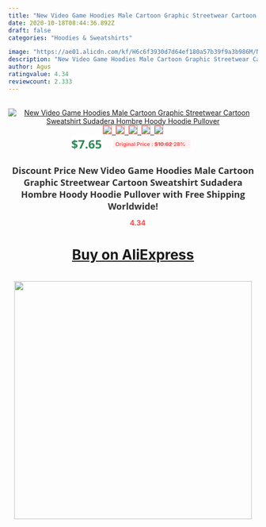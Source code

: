 ```yaml
---
title: "New Video Game Hoodies Male Cartoon Graphic Streetwear Cartoon Sweatshirt Sudadera Hombre Hoody Hoodie Pullover"
date: 2020-10-18T08:44:36.892Z
draft: false
categories: "Hoodies & Sweatshirts"

image: "https://ae01.alicdn.com/kf/H6c6f3930d7d64ef180a57b39f9a3b986M/New-Video-Game-Hoodies-Male-Cartoon-Graphic-Streetwear-Cartoon-Sweatshirt-Sudadera-Hombre-Hoody-Hoodie-Pullover.jpg"
description: "New Video Game Hoodies Male Cartoon Graphic Streetwear Cartoon Sweatshirt Sudadera Hombre Hoody Hoodie Pullover"
author: Agus
ratingvalue: 4.34
reviewcount: 2.333
---
```

<br>
<div style="text-align: center;">
<a href="https://s.click.aliexpress.com/e/_ArT9PB" target="_blank" rel="nofollow noopener noreferrer"><img alt="New Video Game Hoodies Male Cartoon Graphic Streetwear Cartoon Sweatshirt Sudadera Hombre Hoody Hoodie Pullover" class="magnifier-image" src="https://ae01.alicdn.com/kf/H6c6f3930d7d64ef180a57b39f9a3b986M/New-Video-Game-Hoodies-Male-Cartoon-Graphic-Streetwear-Cartoon-Sweatshirt-Sudadera-Hombre-Hoody-Hoodie-Pullover.jpg_640x640.jpg">
<br>
<img style="border:1px solid salmon" src="https://ae01.alicdn.com/kf/H6c6f3930d7d64ef180a57b39f9a3b986M/New-Video-Game-Hoodies-Male-Cartoon-Graphic-Streetwear-Cartoon-Sweatshirt-Sudadera-Hombre-Hoody-Hoodie-Pullover.jpg_120x120.jpg">&nbsp;&nbsp;<img style="border:1px solid salmon" src="https://ae01.alicdn.com/kf/H0e723ad05fac4c4ea4fea76274c68d4a9/New-Video-Game-Hoodies-Male-Cartoon-Graphic-Streetwear-Cartoon-Sweatshirt-Sudadera-Hombre-Hoody-Hoodie-Pullover.jpg_120x120.jpg">&nbsp;&nbsp;<img style="border:1px solid salmon" src="https://ae01.alicdn.com/kf/H4cf5db4af9c140af8999b2c6fa33f2156/New-Video-Game-Hoodies-Male-Cartoon-Graphic-Streetwear-Cartoon-Sweatshirt-Sudadera-Hombre-Hoody-Hoodie-Pullover.jpg_120x120.jpg">&nbsp;&nbsp;<img style="border:1px solid salmon" src="https://ae01.alicdn.com/kf/H4a6b4176310c4444a0c0f89e5a98068aM/New-Video-Game-Hoodies-Male-Cartoon-Graphic-Streetwear-Cartoon-Sweatshirt-Sudadera-Hombre-Hoody-Hoodie-Pullover.jpg_120x120.jpg">&nbsp;&nbsp;<img style="border:1px solid salmon" src="https://ae01.alicdn.com/kf/H92d0100be98746eba53c12f0439193a8L/New-Video-Game-Hoodies-Male-Cartoon-Graphic-Streetwear-Cartoon-Sweatshirt-Sudadera-Hombre-Hoody-Hoodie-Pullover.jpg_120x120.jpg"></a></div><br0>
<div style="text-align: center;"><span style="background-color: white; border: 0px; box-sizing: border-box; color: seagreen; display: inline-block; font-family: &quot;open sans&quot; , &quot;arial&quot; , &quot;helvetica&quot; , sans-serif , &quot;heiti&quot;; font-size: 24px; font-stretch: inherit; font-weight: 700; line-height: inherit; margin: 0px 10px 0px 0px; padding: 0px; vertical-align: middle;">$7.65 </span>
<span style="background: rgb(255 , 241 , 241); border-radius: 3px; border: 0px; box-sizing: border-box; color: #ff4747; display: inline-block; font-family: inherit; font-size: 12px; font-stretch: inherit; font-style: inherit; font-variant: inherit; font-weight: 600; line-height: inherit; margin: 0px; padding: 2px 5px; transform: scale(0.9); vertical-align: middle;">Original Price : <b style="text-decoration: line-through;">$10.62 </b> 28%&nbsp;&nbsp;</span></div>
<h1 style="color: #333333; display: inline-block; font-family: &quot;open sans&quot; , &quot;arial&quot; , &quot;helvetica&quot; , sans-serif , &quot;heiti&quot;; font-size: 18px; font-stretch: inherit; font-weight: 700; text-align: center;">Discount Price New Video Game Hoodies Male Cartoon Graphic Streetwear Cartoon Sweatshirt Sudadera Hombre Hoody Hoodie Pullover with Free Shipping Worldwide!</h1>
<div style="color: #ff4747; text-align: center;">
<img src="https://4.bp.blogspot.com/-M0ZcTcb-5uY/XleCXlxnR4I/AAAAAAAAAEc/OrjgMkXV1oMQFaCRZj5HQwOCBcu3w1FegCPcBGAYYCw/s1600/star.png" style="height: 15px;">&nbsp;<b>4.34</b></div>
<div class="button_cont" align="center"><a class="buynow_a" href="https://s.click.aliexpress.com/e/_ArT9PB" target="_blank" rel="nofollow noopener noreferrer"><H1>Buy on AliExpress</H1></a></div><br>
<div class="separator" style="clear: both; text-align: center;">
<img src="https://lh3.googleusercontent.com/-pTy5HemUv9M/XlePHvY0dAI/AAAAAAAAAE4/0nX5iRUoIWY8eMW9Dpxeirr157OZliDIgCLcBGAsYHQ/s1600/badge.gif" width="480">
</div>

